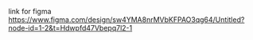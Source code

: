 link for figma
https://www.figma.com/design/sw4YMA8nrMVbKFPAO3qg64/Untitled?node-id=1-2&t=Hdwpfd47Vbepq7l2-1
